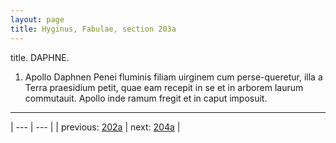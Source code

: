 ```yaml
---
layout: page
title: Hyginus, Fabulae, section 203a
---
```


title. DAPHNE.



1. Apollo Daphnen Penei fluminis filiam uirginem cum perse-queretur, illa a Terra praesidium petit, quae eam recepit in se et in arborem laurum commutauit. Apollo inde ramum fregit et in caput imposuit.



---

| --- | --- |
| previous: [202a](../202a/) | next: [204a](../204a/) |